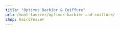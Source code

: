 ```yaml
---
title: "Optimus Barbier & Coiffure"
url: /mont-laurier/optimus-barbier-and-coiffure/
shop: hairdresser
---
```

